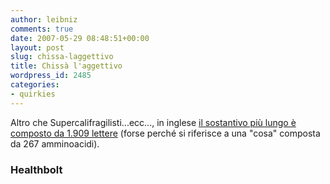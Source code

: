 ```yaml
---
author: leibniz
comments: true
date: 2007-05-29 08:48:51+00:00
layout: post
slug: chissa-laggettivo
title: Chissà l'aggettivo
wordpress_id: 2485
categories:
- quirkies
---
```


Altro che Supercalifragilisti...ecc..., in inglese [il sostantivo più lungo è composto da 1.909 lettere](http://www.healthbolt.net/2007/05/24/the-longest-word-in-the-english-language/) (forse perché si riferisce a una "cosa" composta da 267 amminoacidi).


### Healthbolt
